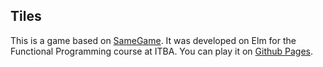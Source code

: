 ## Tiles

This is a game based on [SameGame](https://en.wikipedia.org/wiki/SameGame). It was developed on Elm for the Functional Programming course at ITBA. You can play it on [Github Pages](https://gnardini.github.io/Tiles-Elm/).

